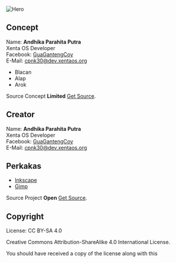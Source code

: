 ![Hero][logo]

[logo]: https://raw.githubusercontent.com/xentaos/kesenian/master/project/artwork/hero/source/hero_xenta_os_art.png "hero_xenta_os_art"

## Concept
Name: **Andhika Parahita Putra**  
Xenta OS Developer  
Facebook: [GuaGantengCoy](https://facebook.com/GuaGantengCoy)   
E-Mail: <cpnk30@dev.xentaos.org>  
 * Blacan
 * Alap
 * Arok

Source Concept **Limited** [Get Source](https://github.com/xentaos/kesenian/tree/master/project/artwork/hero/concept).

## Creator
Name: **Andhika Parahita Putra**  
Xenta OS Developer  
Facebook: [GuaGantengCoy](https://facebook.com/GuaGantengCoy)   
E-Mail: <cpnk30@dev.xentaos.org>  

## Perkakas
 * [Inkscape](https://inkscape.org/)  
 * [Gimp](https://www.gimp.org/)  

Source Project **Open** [Get Source](https://github.com/xentaos/kesenian/tree/master/project/artwork/hero/source).

## Copyright
License: CC BY-SA 4.0  

Creative Commons Attribution-ShareAlike 4.0 International License.  

You should have received a copy of the license along with this  
